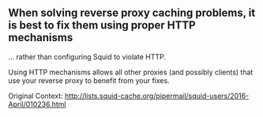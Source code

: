 When solving reverse proxy caching problems, it is best to fix them using
proper HTTP mechanisms
----

... rather than configuring Squid to violate HTTP.

Using HTTP mechanisms allows all other proxies (and possibly clients) that use
your reverse proxy to benefit from your fixes.

Original Context:
http://lists.squid-cache.org/pipermail/squid-users/2016-April/010236.html
